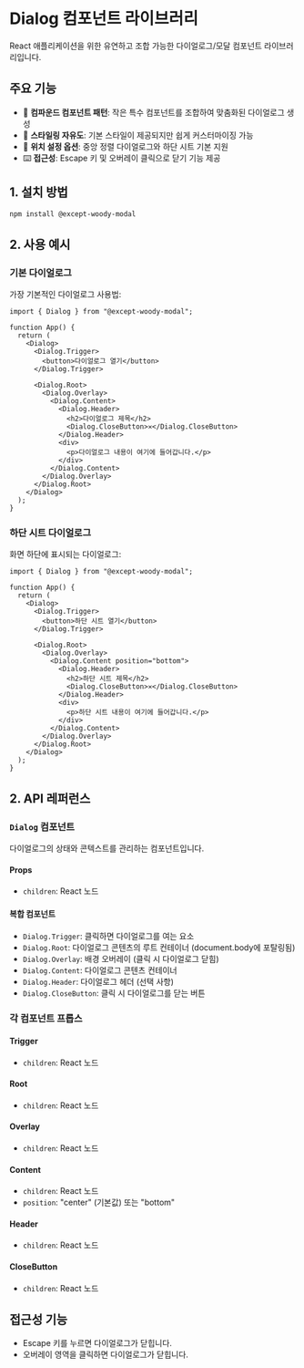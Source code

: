 # Dialog 컴포넌트 라이브러리

React 애플리케이션을 위한 유연하고 조합 가능한 다이얼로그/모달 컴포넌트 라이브러리입니다.

## 주요 기능

- 🧩 **컴파운드 컴포넌트 패턴**: 작은 특수 컴포넌트를 조합하여 맞춤화된 다이얼로그 생성
- 🎨 **스타일링 자유도**: 기본 스타일이 제공되지만 쉽게 커스터마이징 가능
- 📱 **위치 설정 옵션**: 중앙 정렬 다이얼로그와 하단 시트 기본 지원
- ⌨️ **접근성**: Escape 키 및 오버레이 클릭으로 닫기 기능 제공

## 1. 설치 방법

```bash
npm install @except-woody-modal
```

## 2. 사용 예시

### 기본 다이얼로그

가장 기본적인 다이얼로그 사용법:

```tsx
import { Dialog } from "@except-woody-modal";

function App() {
  return (
    <Dialog>
      <Dialog.Trigger>
        <button>다이얼로그 열기</button>
      </Dialog.Trigger>

      <Dialog.Root>
        <Dialog.Overlay>
          <Dialog.Content>
            <Dialog.Header>
              <h2>다이얼로그 제목</h2>
              <Dialog.CloseButton>✕</Dialog.CloseButton>
            </Dialog.Header>
            <div>
              <p>다이얼로그 내용이 여기에 들어갑니다.</p>
            </div>
          </Dialog.Content>
        </Dialog.Overlay>
      </Dialog.Root>
    </Dialog>
  );
}
```

### 하단 시트 다이얼로그

화면 하단에 표시되는 다이얼로그:

```tsx
import { Dialog } from "@except-woody-modal";

function App() {
  return (
    <Dialog>
      <Dialog.Trigger>
        <button>하단 시트 열기</button>
      </Dialog.Trigger>

      <Dialog.Root>
        <Dialog.Overlay>
          <Dialog.Content position="bottom">
            <Dialog.Header>
              <h2>하단 시트 제목</h2>
              <Dialog.CloseButton>✕</Dialog.CloseButton>
            </Dialog.Header>
            <div>
              <p>하단 시트 내용이 여기에 들어갑니다.</p>
            </div>
          </Dialog.Content>
        </Dialog.Overlay>
      </Dialog.Root>
    </Dialog>
  );
}
```

## 2. API 레퍼런스

### `Dialog` 컴포넌트

다이얼로그의 상태와 콘텍스트를 관리하는 컴포넌트입니다.

#### Props

- `children`: React 노드

#### 복합 컴포넌트

- `Dialog.Trigger`: 클릭하면 다이얼로그를 여는 요소
- `Dialog.Root`: 다이얼로그 콘텐츠의 루트 컨테이너 (document.body에 포탈링됨)
- `Dialog.Overlay`: 배경 오버레이 (클릭 시 다이얼로그 닫힘)
- `Dialog.Content`: 다이얼로그 콘텐츠 컨테이너
- `Dialog.Header`: 다이얼로그 헤더 (선택 사항)
- `Dialog.CloseButton`: 클릭 시 다이얼로그를 닫는 버튼

### 각 컴포넌트 프롭스

#### Trigger

- `children`: React 노드

#### Root

- `children`: React 노드

#### Overlay

- `children`: React 노드

#### Content

- `children`: React 노드
- `position`: "center" (기본값) 또는 "bottom"

#### Header

- `children`: React 노드

#### CloseButton

- `children`: React 노드

## 접근성 기능

- Escape 키를 누르면 다이얼로그가 닫힙니다.
- 오버레이 영역을 클릭하면 다이얼로그가 닫힙니다.
